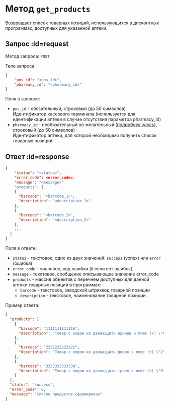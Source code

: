 # Метод `get_products`

Возвращает список товарных позиций, использующихся в дисконтных программах, доступных для указанной аптеки.

## Запрос :id=request

Метод запроса: `POST`

Тело запроса: 
```json
{
    "pos_id": "<pos_id>",
    "pharmacy_id": "<pharmacy_id>"
}
```

Поля в запросе:

  * `pos_id` - обязательный, строковый (до 50 символов) \
Идентификатор кассового терминала (используется для идентификации аптеки в случае отсутствия параметра pharmacy_id)
  * `pharmacy_id` - необязательный но желательный (*[подробнее здесь](/like/changes#pharmacy_id)*), строковый (до 50 символов) \
Идентификатор аптеки, для которой необходимо получить список товарных позиций.


## Ответ :id=response

```json
{
    "status": "<status>",
    "error_code": <error_code>,
    "message": "<message>"
    "products": [
    {
      "barcode": "<barcode_1>",
      "description": "<description_1>"
    },
    {
      "barcode": "<barcode_2>",
      "description": "<description_2>"
    },
    ...
  ]
}
```

Поля в ответе:

  * `status` - текстовое, одно из двух значений: `success` (успех) или `error` (ошибка)
  * `error_code` - числовое, код ошибки (`0` если нет ошибок)
  * `message` - текстовое, сообщение описывающее значение error_code
  * `products` - массив объектов с перечнем доступных для данной аптеки товарных позиций в программах:
    * `barcode` - текстовое, заводской штрихкод товарной позиции
    * `description` - текстовое, наименование товарной позиции

Пример ответа:
```json
{
  "products": [
    {
      "barcode": "1111111111116",
      "description": "Товар с кодом из двенадцати единиц и плюс (+) \"6\""
    },
    {
      "barcode": "2222222222222",
      "description": "Товар с кодом из двенадцати двоек и плюс (+) \"2\""
    },
    {
      "barcode": "3333333333338",
      "description": "Товар с кодом из двенадцати троек и плюс (+) \"8\""
    }
  ],
  "status": "success",
  "error_code": 0,
  "message": "Список продуктов сформирован"
}
```
